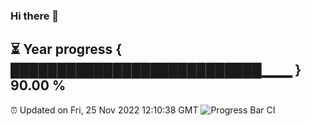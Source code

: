 ### Hi there 👋
⏳ Year progress { ███████████████████████████▁▁▁ } 90.00 %
---
⏰ Updated on Fri, 25 Nov 2022 12:10:38 GMT
![Progress Bar CI](https://github.com/Moyi321/Moyi321/workflows/Progress%20Bar%20CI/badge.svg)
